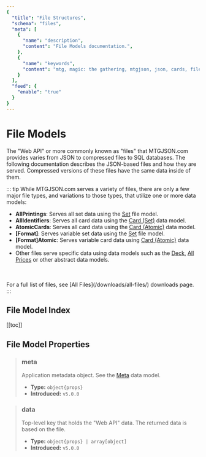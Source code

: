 ```yaml
---
{
  "title": "File Structures",
  "schema": "files",
  "meta": [
    {
      "name": "description",
      "content": "File Models documentation.",
    },
    {
      "name": "keywords",
      "content": "mtg, magic: the gathering, mtgjson, json, cards, file structures",
    }
  ],
  "feed": {
    "enable": "true"
  }
}
---
```


# File Models

The "Web API" or more commonly known as "files" that MTGJSON.com provides varies from JSON to compressed files to SQL databases. The following documentation describes the JSON-based files and how they are served. Compressed versions of these files have the same data inside of them.

::: tip While MTGJSON.com serves a variety of files, there are only a few major file types, and variations to those types, that utilize one or more data models:
</br>

- **AllPrintings**: Serves all set data using the [Set](/file-models/set/) file model.
- **AllIdentifiers**: Serves all card data using the [Card (Set)](/data-models/card-set/) data model.
- **AtomicCards**: Serves all card data using the [Card (Atomic)](/file-models/card-atomic/) data model.
- **[Format]**: Serves variable set data using the [Set](/file-models/set/) file model.
- **[Format]Atomic**: Serves variable card data using [Card (Atomic)](/file-models/card-atomic/) data model.
- Other files serve specific data using data models such as the [Deck](/file-models/deck/), [All Prices](/abstract-models/all-prices/) or other abstract data models.
</br>
</br>
For a full list of files, see [All Files](/downloads/all-files/) downloads page.
:::

## File Model Index

[[toc]]

## File Model Properties

> ### meta
> Application metadata object. See the [Meta](/file-models/meta/) data model.  
>
> - **Type:** `object{props}`  
> - **Introduced:** `v5.0.0`  

> ### data
> Top-level key that holds the "Web API" data. The returned data is based on the file.
>
> - **Type:** `object{props} | array[object]`  
> - **Introduced:** `v5.0.0`  
